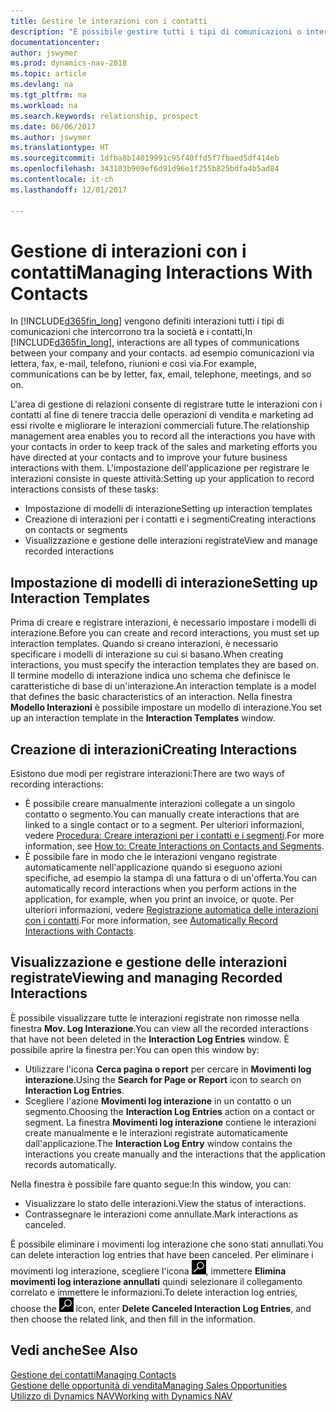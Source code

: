 ```yaml
---
title: Gestire le interazioni con i contatti
description: "È possibile gestire tutti i tipi di comunicazioni o interazioni che intercorrono tra la società e i contatti, ad esempio comunicazioni via lettera, fax, e-mail, telefono, riunioni e così via."
documentationcenter: 
author: jswymer
ms.prod: dynamics-nav-2018
ms.topic: article
ms.devlang: na
ms.tgt_pltfrm: na
ms.workload: na
ms.search.keywords: relationship, prospect
ms.date: 06/06/2017
ms.author: jswymer
ms.translationtype: HT
ms.sourcegitcommit: 1dfba8b14019991c95f40ffd5f7fbaed5df414eb
ms.openlocfilehash: 343103b909ef6d91d96e1f255b825bdfa4b5ad84
ms.contentlocale: it-ch
ms.lasthandoff: 12/01/2017

---
```

# <a name="managing-interactions-with-contacts"></a><span data-ttu-id="6b45a-103">Gestione di interazioni con i contatti</span><span class="sxs-lookup"><span data-stu-id="6b45a-103">Managing Interactions With Contacts</span></span>
<span data-ttu-id="6b45a-104">In [!INCLUDE[d365fin_long](includes/d365fin_long_md.md)] vengono definiti interazioni tutti i tipi di comunicazioni che intercorrono tra la società e i contatti,</span><span class="sxs-lookup"><span data-stu-id="6b45a-104">In [!INCLUDE[d365fin_long](includes/d365fin_long_md.md)], interactions are all types of communications between your company and your contacts.</span></span> <span data-ttu-id="6b45a-105">ad esempio comunicazioni via lettera, fax, e-mail, telefono, riunioni e così via.</span><span class="sxs-lookup"><span data-stu-id="6b45a-105">For example, communications can be by letter, fax, email, telephone, meetings, and so on.</span></span>

<span data-ttu-id="6b45a-106">L'area di gestione di relazioni consente di registrare tutte le interazioni con i contatti al fine di tenere traccia delle operazioni di vendita e marketing ad essi rivolte e migliorare le interazioni commerciali future.</span><span class="sxs-lookup"><span data-stu-id="6b45a-106">The relationship management area enables you to record all the interactions you have with your contacts in order to keep track of the sales and marketing efforts you have directed at your contacts and to improve your future business interactions with them.</span></span> <span data-ttu-id="6b45a-107">L'impostazione dell'applicazione per registrare le interazioni consiste in queste attività:</span><span class="sxs-lookup"><span data-stu-id="6b45a-107">Setting up your application to record interactions consists of these tasks:</span></span>

* <span data-ttu-id="6b45a-108">Impostazione di modelli di interazione</span><span class="sxs-lookup"><span data-stu-id="6b45a-108">Setting up interaction templates</span></span>  
* <span data-ttu-id="6b45a-109">Creazione di interazioni per i contatti e i segmenti</span><span class="sxs-lookup"><span data-stu-id="6b45a-109">Creating interactions on contacts or segments</span></span>  
* <span data-ttu-id="6b45a-110">Visualizzazione e gestione delle interazioni registrate</span><span class="sxs-lookup"><span data-stu-id="6b45a-110">View and manage recorded interactions</span></span>  

##  <a name="setting-up-interaction-templates"></a><span data-ttu-id="6b45a-111">Impostazione di modelli di interazione</span><span class="sxs-lookup"><span data-stu-id="6b45a-111">Setting up Interaction Templates</span></span>
<span data-ttu-id="6b45a-112">Prima di creare e registrare interazioni, è necessario impostare i modelli di interazione.</span><span class="sxs-lookup"><span data-stu-id="6b45a-112">Before you can create and record interactions, you must set up interaction templates.</span></span> <span data-ttu-id="6b45a-113">Quando si creano interazioni, è necessario specificare i modelli di interazione su cui si basano.</span><span class="sxs-lookup"><span data-stu-id="6b45a-113">When creating interactions, you must specify the interaction templates they are based on.</span></span> <span data-ttu-id="6b45a-114">Il termine modello di interazione indica uno schema che definisce le caratteristiche di base di un'interazione.</span><span class="sxs-lookup"><span data-stu-id="6b45a-114">An interaction template is a model that defines the basic characteristics of an interaction.</span></span>
<span data-ttu-id="6b45a-115">Nella finestra **Modello Interazioni** è possibile impostare un modello di interazione.</span><span class="sxs-lookup"><span data-stu-id="6b45a-115">You set up an interaction template in the **Interaction Templates** window.</span></span>  

## <a name="creating-interactions"></a><span data-ttu-id="6b45a-116">Creazione di interazioni</span><span class="sxs-lookup"><span data-stu-id="6b45a-116">Creating Interactions</span></span>
<span data-ttu-id="6b45a-117">Esistono due modi per registrare interazioni:</span><span class="sxs-lookup"><span data-stu-id="6b45a-117">There are two ways of recording interactions:</span></span>

* <span data-ttu-id="6b45a-118">È possibile creare manualmente interazioni collegate a un singolo contatto o segmento.</span><span class="sxs-lookup"><span data-stu-id="6b45a-118">You can manually create interactions that are linked to a single contact or to a segment.</span></span> <span data-ttu-id="6b45a-119">Per ulteriori informazioni, vedere [Procedura: Creare interazioni per i contatti e i segmenti](marketing-how-create-interactions.md).</span><span class="sxs-lookup"><span data-stu-id="6b45a-119">For more information, see [How to: Create Interactions on Contacts and Segments](marketing-how-create-interactions.md).</span></span>  
* <span data-ttu-id="6b45a-120">È possibile fare in modo che le interazioni vengano registrate automaticamente nell'applicazione quando si eseguono azioni specifiche, ad esempio la stampa di una fattura o di un'offerta.</span><span class="sxs-lookup"><span data-stu-id="6b45a-120">You can automatically record interactions when you perform actions in the application, for example, when you print an invoice, or quote.</span></span> <span data-ttu-id="6b45a-121">Per ulteriori informazioni, vedere [Registrazione automatica delle interazioni con i contatti](marketing-auto-record-interactions.md).</span><span class="sxs-lookup"><span data-stu-id="6b45a-121">For more information, see [Automatically Record Interactions with Contacts](marketing-auto-record-interactions.md).</span></span>

## <a name="viewing-and-managing-recorded-interactions"></a><span data-ttu-id="6b45a-122">Visualizzazione e gestione delle interazioni registrate</span><span class="sxs-lookup"><span data-stu-id="6b45a-122">Viewing and managing Recorded Interactions</span></span>
<span data-ttu-id="6b45a-123">È possibile visualizzare tutte le interazioni registrate non rimosse nella finestra **Mov. Log Interazione**.</span><span class="sxs-lookup"><span data-stu-id="6b45a-123">You can view all the recorded interactions that have not been deleted in the **Interaction Log Entries** window.</span></span> <span data-ttu-id="6b45a-124">È possibile aprire la finestra per:</span><span class="sxs-lookup"><span data-stu-id="6b45a-124">You can open this window by:</span></span>

* <span data-ttu-id="6b45a-125">Utilizzare l'icona **Cerca pagina o report** per cercare in **Movimenti log interazione**.</span><span class="sxs-lookup"><span data-stu-id="6b45a-125">Using the **Search for Page or Report** icon to search on **Interaction Log Entries**.</span></span>
* <span data-ttu-id="6b45a-126">Scegliere l'azione **Movimenti log interazione** in un contatto o un segmento.</span><span class="sxs-lookup"><span data-stu-id="6b45a-126">Choosing the **Interaction Log Entries** action on a contact or segment.</span></span>
  <span data-ttu-id="6b45a-127">La finestra **Movimenti log interazione** contiene le interazioni create manualmente e le interazioni registrate automaticamente dall'applicazione.</span><span class="sxs-lookup"><span data-stu-id="6b45a-127">The **Interaction Log Entry** window contains the interactions you create manually and the interactions that the application records automatically.</span></span>

<span data-ttu-id="6b45a-128">Nella finestra è possibile fare quanto segue:</span><span class="sxs-lookup"><span data-stu-id="6b45a-128">In this window, you can:</span></span>

* <span data-ttu-id="6b45a-129">Visualizzare lo stato delle interazioni.</span><span class="sxs-lookup"><span data-stu-id="6b45a-129">View the status of interactions.</span></span>
* <span data-ttu-id="6b45a-130">Contrassegnare le interazioni come annullate.</span><span class="sxs-lookup"><span data-stu-id="6b45a-130">Mark interactions as canceled.</span></span>

<span data-ttu-id="6b45a-131">È possibile eliminare i movimenti log interazione che sono stati annullati.</span><span class="sxs-lookup"><span data-stu-id="6b45a-131">You can delete interaction log entries that have been canceled.</span></span> <span data-ttu-id="6b45a-132">Per eliminare i movimenti log interazione, scegliere l'icona ![Cerca pagina o report](media/ui-search/search_small.png "icona Cerca pagina o report"), immettere **Elimina movimenti log interazione annullati** quindi selezionare il collegamento correlato e immettere le informazioni.</span><span class="sxs-lookup"><span data-stu-id="6b45a-132">To delete interaction log entries, choose the ![Search for Page or Report](media/ui-search/search_small.png "Search for Page or Report icon") icon, enter **Delete Canceled Interaction Log Entries**, and then choose the related link, and then fill in the information.</span></span>

## <a name="see-also"></a><span data-ttu-id="6b45a-133">Vedi anche</span><span class="sxs-lookup"><span data-stu-id="6b45a-133">See Also</span></span>
[<span data-ttu-id="6b45a-134">Gestione dei contatti</span><span class="sxs-lookup"><span data-stu-id="6b45a-134">Managing Contacts</span></span>](marketing-contacts.md)  
[<span data-ttu-id="6b45a-135">Gestione delle opportunità di vendita</span><span class="sxs-lookup"><span data-stu-id="6b45a-135">Managing Sales Opportunities</span></span>](marketing-manage-sales-opportunities.md)  
[<span data-ttu-id="6b45a-136">Utilizzo di Dynamics NAV</span><span class="sxs-lookup"><span data-stu-id="6b45a-136">Working with Dynamics NAV</span></span>](ui-work-product.md)  

